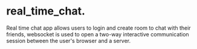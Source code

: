 # real_time_chat.
Real time chat app allows users to login and create room to chat with their friends, websocket is used to open a two-way interactive communication session between the user's browser and a server.
